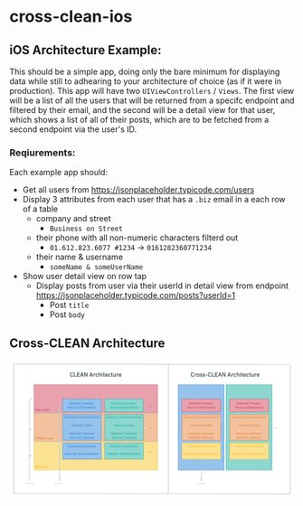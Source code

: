 # cross-clean-ios

## iOS Architecture Example:

This should be a simple app, doing only the bare minimum for displaying data while still to adhearing to your architecture of choice (as if it were in production). This app will have two `UIViewControllers` / `Views`. The first view will be a list of all the users that will be returned from a specifc endpoint and filtered by their email, and the second will be a detail view for that user, which shows a list of all of their posts, which are to be fetched from a second endpoint via the user's ID.

### Reqiurements:
Each example app should:
- Get all users from https://jsonplaceholder.typicode.com/users
- Display 3 attributes from each user that has a `.biz` email in a each row of a table
    - company and street
        - `Business on Street`
    - their phone with all non-numeric characters filterd out
        - `01.612.823.6077 #1234`  ->  `0161282360771234`
    - their name & username
        - `someName & someUserName`
- Show user detail view on row tap
    - Display posts from user via their userId in detail view from endpoint https://jsonplaceholder.typicode.com/posts?userId=1
        - Post `title`
        - Post `body`

## Cross-CLEAN Architecture

![alt text](cross_clean_architecture.png "Cross-CLEAN")
